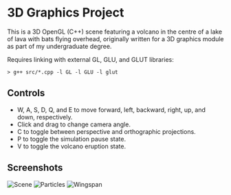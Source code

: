 # 3D Graphics Project

This is a 3D OpenGL (C++) scene featuring a volcano in the centre of a lake of lava with bats flying overhead, originally written for a 3D graphics module as part of my undergraduate degree.

Requires linking with external GL, GLU, and GLUT libraries:

```
> g++ src/*.cpp -l GL -l GLU -l glut
```

## Controls

* W, A, S, D, Q, and E to move forward, left, backward, right, up, and down, respectively.
* Click and drag to change camera angle.
* C to toggle between perspective and orthographic projections.
* P to toggle the simulation pause state.
* V to toggle the volcano eruption state.

## Screenshots

![Scene](./Screenshots/Scene.png)
![Particles](./Screenshots/Particles.png)
![Wingspan](./Screenshots/Wingspan.png)
